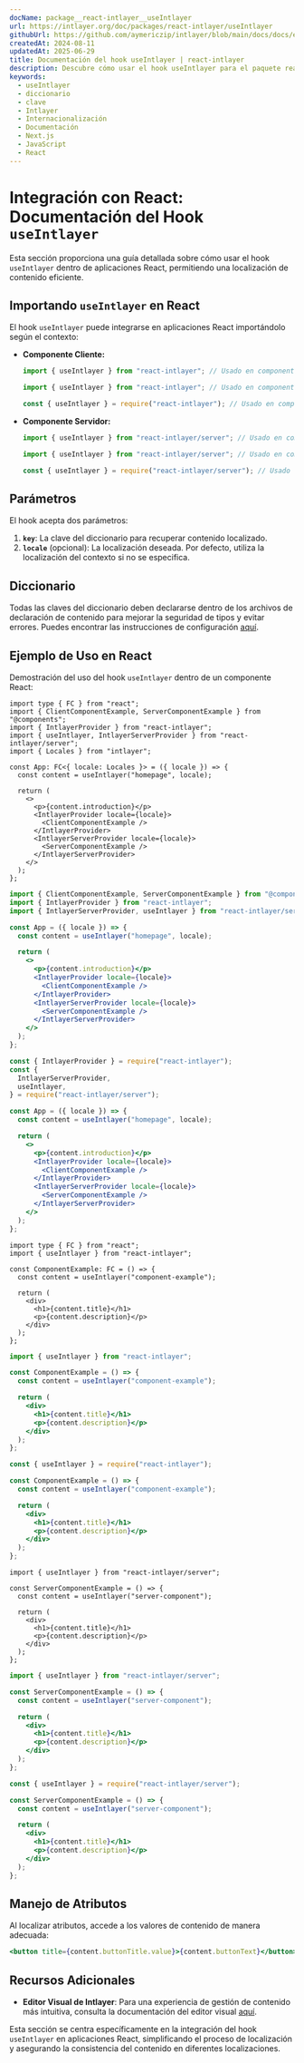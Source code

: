 ```yaml
---
docName: package__react-intlayer__useIntlayer
url: https://intlayer.org/doc/packages/react-intlayer/useIntlayer
githubUrl: https://github.com/aymericzip/intlayer/blob/main/docs/docs/en/packages/react-intlayer/useIntlayer.md
createdAt: 2024-08-11
updatedAt: 2025-06-29
title: Documentación del hook useIntlayer | react-intlayer
description: Descubre cómo usar el hook useIntlayer para el paquete react-intlayer
keywords:
  - useIntlayer
  - diccionario
  - clave
  - Intlayer
  - Internacionalización
  - Documentación
  - Next.js
  - JavaScript
  - React
---
```


# Integración con React: Documentación del Hook `useIntlayer`

Esta sección proporciona una guía detallada sobre cómo usar el hook `useIntlayer` dentro de aplicaciones React, permitiendo una localización de contenido eficiente.

## Importando `useIntlayer` en React

El hook `useIntlayer` puede integrarse en aplicaciones React importándolo según el contexto:

- **Componente Cliente:**

  ```typescript codeFormat="typescript"
  import { useIntlayer } from "react-intlayer"; // Usado en componentes React del lado del cliente
  ```

  ```javascript codeFormat="esm"
  import { useIntlayer } from "react-intlayer"; // Usado en componentes React del lado del cliente
  ```

  ```javascript codeFormat="commonjs"
  const { useIntlayer } = require("react-intlayer"); // Usado en componentes React del lado del cliente
  ```

- **Componente Servidor:**

  ```typescript codeFormat="commonjs"
  import { useIntlayer } from "react-intlayer/server"; // Usado en componentes React del lado del servidor
  ```

  ```javascript codeFormat="esm"
  import { useIntlayer } from "react-intlayer/server"; // Usado en componentes React del lado del servidor
  ```

  ```javascript codeFormat="commonjs"
  const { useIntlayer } = require("react-intlayer/server"); // Usado en componentes React del lado del servidor
  ```

## Parámetros

El hook acepta dos parámetros:

1. **`key`**: La clave del diccionario para recuperar contenido localizado.
2. **`locale`** (opcional): La localización deseada. Por defecto, utiliza la localización del contexto si no se especifica.

## Diccionario

Todas las claves del diccionario deben declararse dentro de los archivos de declaración de contenido para mejorar la seguridad de tipos y evitar errores. Puedes encontrar las instrucciones de configuración [aquí](https://github.com/aymericzip/intlayer/blob/main/docs/docs/es/dictionary/get_started.md).

## Ejemplo de Uso en React

Demostración del uso del hook `useIntlayer` dentro de un componente React:

```tsx fileName="src/app.tsx" codeFormat="typescript"
import type { FC } from "react";
import { ClientComponentExample, ServerComponentExample } from "@components";
import { IntlayerProvider } from "react-intlayer";
import { useIntlayer, IntlayerServerProvider } from "react-intlayer/server";
import { Locales } from "intlayer";

const App: FC<{ locale: Locales }> = ({ locale }) => {
  const content = useIntlayer("homepage", locale);

  return (
    <>
      <p>{content.introduction}</p>
      <IntlayerProvider locale={locale}>
        <ClientComponentExample />
      </IntlayerProvider>
      <IntlayerServerProvider locale={locale}>
        <ServerComponentExample />
      </IntlayerServerProvider>
    </>
  );
};
```

```jsx fileName="src/app.mjx" codeFormat="esm"
import { ClientComponentExample, ServerComponentExample } from "@components";
import { IntlayerProvider } from "react-intlayer";
import { IntlayerServerProvider, useIntlayer } from "react-intlayer/server";

const App = ({ locale }) => {
  const content = useIntlayer("homepage", locale);

  return (
    <>
      <p>{content.introduction}</p>
      <IntlayerProvider locale={locale}>
        <ClientComponentExample />
      </IntlayerProvider>
      <IntlayerServerProvider locale={locale}>
        <ServerComponentExample />
      </IntlayerServerProvider>
    </>
  );
};
```

```jsx fileName="src/app.csx" codeFormat="commonjs"
const { IntlayerProvider } = require("react-intlayer");
const {
  IntlayerServerProvider,
  useIntlayer,
} = require("react-intlayer/server");

const App = ({ locale }) => {
  const content = useIntlayer("homepage", locale);

  return (
    <>
      <p>{content.introduction}</p>
      <IntlayerProvider locale={locale}>
        <ClientComponentExample />
      </IntlayerProvider>
      <IntlayerServerProvider locale={locale}>
        <ServerComponentExample />
      </IntlayerServerProvider>
    </>
  );
};
```

```tsx fileName="src/components/ComponentExample.tsx" codeFormat="typescript"
import type { FC } from "react";
import { useIntlayer } from "react-intlayer";

const ComponentExample: FC = () => {
  const content = useIntlayer("component-example");

  return (
    <div>
      <h1>{content.title}</h1>
      <p>{content.description}</p>
    </div>
  );
};
```

```jsx fileName="src/components/ComponentExample.mjx" codeFormat="esm"
import { useIntlayer } from "react-intlayer";

const ComponentExample = () => {
  const content = useIntlayer("component-example");

  return (
    <div>
      <h1>{content.title}</h1>
      <p>{content.description}</p>
    </div>
  );
};
```

```jsx fileName="src/components/ComponentExample.csx" codeFormat="commonjs"
const { useIntlayer } = require("react-intlayer");

const ComponentExample = () => {
  const content = useIntlayer("component-example");

  return (
    <div>
      <h1>{content.title}</h1>
      <p>{content.description}</p>
    </div>
  );
};
```

```tsx fileName="src/components/ServerComponentExample.tsx" codeFormat="typescript"
import { useIntlayer } from "react-intlayer/server";

const ServerComponentExample = () => {
  const content = useIntlayer("server-component");

  return (
    <div>
      <h1>{content.title}</h1>
      <p>{content.description}</p>
    </div>
  );
};
```

```jsx fileName="src/components/ServerComponentExample.mjx" codeFormat="esm"
import { useIntlayer } from "react-intlayer/server";

const ServerComponentExample = () => {
  const content = useIntlayer("server-component");

  return (
    <div>
      <h1>{content.title}</h1>
      <p>{content.description}</p>
    </div>
  );
};
```

```jsx fileName="src/components/ServerComponentExample.csx" codeFormat="commonjs"
const { useIntlayer } = require("react-intlayer/server");

const ServerComponentExample = () => {
  const content = useIntlayer("server-component");

  return (
    <div>
      <h1>{content.title}</h1>
      <p>{content.description}</p>
    </div>
  );
};
```

## Manejo de Atributos

Al localizar atributos, accede a los valores de contenido de manera adecuada:

```jsx
<button title={content.buttonTitle.value}>{content.buttonText}</button>
```

## Recursos Adicionales

- **Editor Visual de Intlayer**: Para una experiencia de gestión de contenido más intuitiva, consulta la documentación del editor visual [aquí](https://github.com/aymericzip/intlayer/blob/main/docs/docs/es/intlayer_visual_editor.md).

Esta sección se centra específicamente en la integración del hook `useIntlayer` en aplicaciones React, simplificando el proceso de localización y asegurando la consistencia del contenido en diferentes localizaciones.
